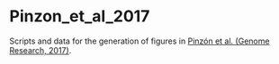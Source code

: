 # Pinzon_et_al_2017
Scripts and data for the generation of figures in [Pinzón et al. (Genome Research, 2017)](https://genome.cshlp.org/content/27/2/234.full?sid=bef8cd71-cbb3-4110-a7b9-e11ff3f77458 "Open-access article on journal's website").
